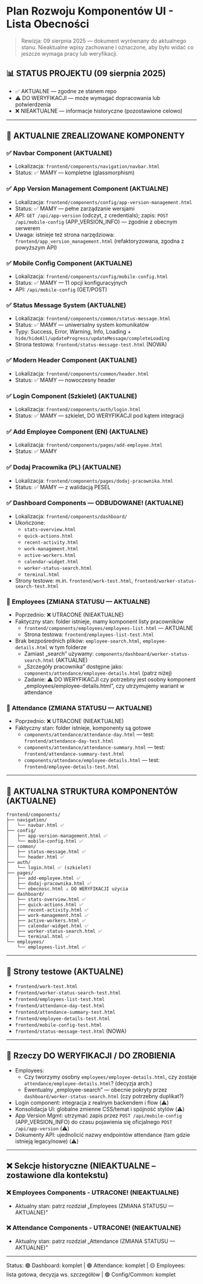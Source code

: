 # Plan Rozwoju Komponentów UI - Lista Obecności

> Rewizja: 09 sierpnia 2025 — dokument wyrównany do aktualnego stanu. Nieaktualne wpisy zachowane i oznaczone, aby było widać co jeszcze wymaga pracy lub weryfikacji.

## 📊 STATUS PROJEKTU (09 sierpnia 2025)
- ✅ AKTUALNE — zgodne ze stanem repo
- ⚠️ DO WERYFIKACJI — może wymagać dopracowania lub potwierdzenia
- ❌ NIEAKTUALNE — informacje historyczne (pozostawione celowo)

---

## 🎯 AKTUALNIE ZREALIZOWANE KOMPONENTY

### ✅ Navbar Component (AKTUALNE)
- Lokalizacja: `frontend/components/navigation/navbar.html`
- Status: ✅ MAMY — kompletne (glassmorphism)

### ✅ App Version Management Component (AKTUALNE)
- Lokalizacja: `frontend/components/config/app-version-management.html`
- Status: ✅ MAMY — pełne zarządzanie wersjami
- API: `GET /api/app-version` (odczyt, z credentials); zapis: `POST /api/mobile-config` (APP_VERSION_INFO) — zgodnie z obecnym serwerem
- Uwaga: istnieje też strona narzędziowa: `frontend/app_version_management.html` (refaktoryzowana, zgodna z powyższym API)

### ✅ Mobile Config Component (AKTUALNE)
- Lokalizacja: `frontend/components/config/mobile-config.html`
- Status: ✅ MAMY — 11 opcji konfiguracyjnych
- API: `/api/mobile-config` (GET/POST)

### ✅ Status Message System (AKTUALNE)
- Lokalizacja: `frontend/components/common/status-message.html`
- Status: ✅ MAMY — uniwersalny system komunikatów
- Typy: Success, Error, Warning, Info, Loading + `hide/hideAll/updateProgress/updateMessage/completeLoading`
- Strona testowa: `frontend/status-message-test.html` (NOWA)

### ✅ Modern Header Component (AKTUALNE)
- Lokalizacja: `frontend/components/common/header.html`
- Status: ✅ MAMY — nowoczesny header

### ✅ Login Component (Szkielet) (AKTUALNE)
- Lokalizacja: `frontend/components/auth/login.html`
- Status: ✅ MAMY — szkielet, DO WERYFIKACJI pod kątem integracji

### ✅ Add Employee Component (EN) (AKTUALNE)
- Lokalizacja: `frontend/components/pages/add-employee.html`
- Status: ✅ MAMY

### ✅ Dodaj Pracownika (PL) (AKTUALNE)
- Lokalizacja: `frontend/components/pages/dodaj-pracownika.html`
- Status: ✅ MAMY — z walidacją PESEL

### ✅ Dashboard Components — ODBUDOWANE! (AKTUALNE)
- Lokalizacja: `frontend/components/dashboard/`
- Ukończone:
  - `stats-overview.html`
  - `quick-actions.html`
  - `recent-activity.html`
  - `work-management.html`
  - `active-workers.html`
  - `calendar-widget.html`
  - `worker-status-search.html`
  - `terminal.html`
- Strony testowe: m.in. `frontend/work-test.html`, `frontend/worker-status-search-test.html`

### 👥 Employees (ZMIANA STATUSU — AKTUALNE)
- Poprzednio: ❌ UTRACONE (NIEAKTUALNE)
- Faktyczny stan: folder istnieje, mamy komponent listy pracowników
  - `frontend/components/employees/employees-list.html` — AKTUALNE
  - Strona testowa: `frontend/employees-list-test.html`
- Brak bezpośrednich plików: `employee-search.html`, `employee-details.html` w tym folderze
  - Zamiast „search” używamy: `components/dashboard/worker-status-search.html` (AKTUALNE)
  - „Szczegóły pracownika” dostępne jako: `components/attendance/employee-details.html` (patrz niżej)
  - Zadanie: ⚠️ DO WERYFIKACJI czy potrzebny jest osobny komponent „employees/employee-details.html”, czy utrzymujemy wariant w attendance

### 📅 Attendance (ZMIANA STATUSU — AKTUALNE)
- Poprzednio: ❌ UTRACONE (NIEAKTUALNE)
- Faktyczny stan: folder istnieje, komponenty są gotowe
  - `components/attendance/attendance-day.html` — test: `frontend/attendance-day-test.html`
  - `components/attendance/attendance-summary.html` — test: `frontend/attendance-summary-test.html`
  - `components/attendance/employee-details.html` — test: `frontend/employee-details-test.html`

---

## 📁 AKTUALNA STRUKTURA KOMPONENTÓW (AKTUALNE)
```
frontend/components/
├── navigation/
│   └── navbar.html ✅
├── config/
│   ├── app-version-management.html ✅
│   └── mobile-config.html ✅
├── common/
│   ├── status-message.html ✅
│   └── header.html ✅
├── auth/
│   └── login.html ✅ (szkielet)
├── pages/
│   ├── add-employee.html ✅
│   ├── dodaj-pracownika.html ✅
│   └── obecnosc.html ⚠️ DO WERYFIKACJI użycia
├── dashboard/
│   ├── stats-overview.html ✅
│   ├── quick-actions.html ✅
│   ├── recent-activity.html ✅
│   ├── work-management.html ✅
│   ├── active-workers.html ✅
│   ├── calendar-widget.html ✅
│   ├── worker-status-search.html ✅
│   └── terminal.html ✅
└── employees/
    └── employees-list.html ✅
```

---

## 🧪 Strony testowe (AKTUALNE)
- `frontend/work-test.html`
- `frontend/worker-status-search-test.html`
- `frontend/employees-list-test.html`
- `frontend/attendance-day-test.html`
- `frontend/attendance-summary-test.html`
- `frontend/employee-details-test.html`
- `frontend/mobile-config-test.html`
- `frontend/status-message-test.html` (NOWA)

---

## 📝 Rzeczy DO WERYFIKACJI / DO ZROBIENIA
- Employees:
  - Czy tworzymy osobny `employees/employee-details.html`, czy zostaje `attendance/employee-details.html`? (decyzja arch.)
  - Ewentualny „employee-search” — obecnie pokryty przez `dashboard/worker-status-search.html` (czy potrzebny duplikat?)
- Login component: integracja z realnym backendem i flow (⚠️)
- Konsolidacja UI: globalne zmienne CSS/temat i spójność stylów (⚠️)
- App Version Mgmt: utrzymać zapis przez `POST /api/mobile-config` (APP_VERSION_INFO) do czasu pojawienia się oficjalnego `POST /api/app-version` (⚠️)
- Dokumenty API: ujednolicić nazwy endpointów attendance (tam gdzie istnieją legacy/nowe) (⚠️)

---

## ❌ Sekcje historyczne (NIEAKTUALNE – zostawione dla kontekstu)

### ❌ Employees Components - UTRACONE! (NIEAKTUALNE)
- Aktualny stan: patrz rozdział „Employees (ZMIANA STATUSU — AKTUALNE)”

### ❌ Attendance Components - UTRACONE! (NIEAKTUALNE)
- Aktualny stan: patrz rozdział „Attendance (ZMIANA STATUSU — AKTUALNE)”

---
Status: 🟢 Dashboard: komplet | 🟢 Attendance: komplet | 🟡 Employees: lista gotowa, decyzja ws. szczegółów | 🟢 Config/Common: komplet
